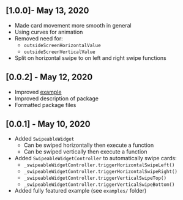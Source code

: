 ## [1.0.0]- May 13, 2020
- Made card movement more smooth in general
- Using curves for animation
- Removed need for:
  - `outsideScreenHorizontalValue`
  - `outsideScreenVerticalValue`
- Split on horizontal swipe to on left and right swipe functions

## [0.0.2] - May 12, 2020
- Improved [example](https://github.com/ninest/swipeable_card/tree/master/example)
- Improved description of package
- Formatted package files

## [0.0.1] - May 10, 2020
- Added `SwipeableWidget`
  - Can be swiped horizontally then execute a function
  - Can be swiped vertically then execute a function
- Added `SwipeableWidgetController` to automatically swipe cards:
  - `_swipeableWidgetController.triggerHorizontalSwipeLeft()`
  - `_swipeableWidgetController.triggerHorizontalSwipeRight()`
  - `_swipeableWidgetController.triggerVerticalSwipeTop()`
  - `_swipeableWidgetController.triggerVerticalSwipeBottom()`
- Added fully featured example (see `examples/` folder)
